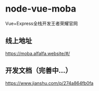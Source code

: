 # node-vue-moba
Vue+Express全栈开发王者荣耀官网
## 线上地址
https://moba.alfalfa.website/#/
## 开发文档（完善中...）
https://www.jianshu.com/p/274a864fb0fa
